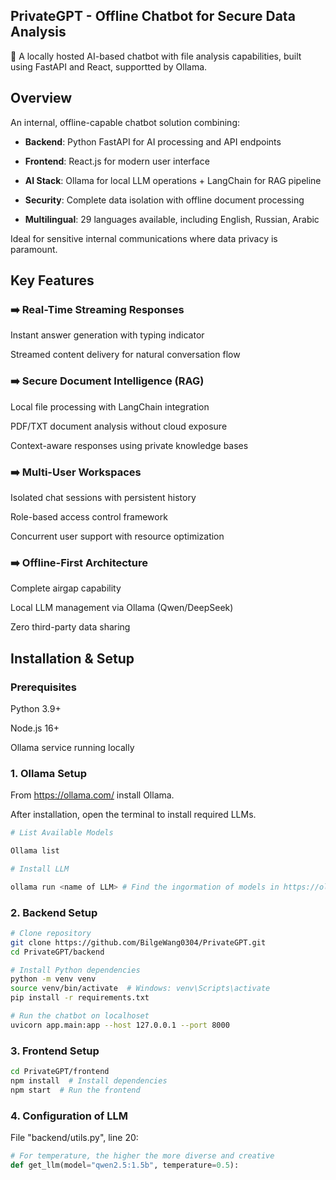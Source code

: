 ## PrivateGPT - Offline Chatbot for Secure Data Analysis

🚀 A locally hosted AI-based chatbot with file analysis capabilities, built using FastAPI and React, supportted by Ollama.


## Overview

An internal, offline-capable chatbot solution combining:

- **Backend**: Python FastAPI for AI processing and API endpoints

- **Frontend**: React.js for modern user interface

- **AI Stack**: Ollama for local LLM operations + LangChain for RAG pipeline

- **Security**: Complete data isolation with offline document processing

- **Multilingual**: 29 languages available, including English, Russian, Arabic

Ideal for sensitive internal communications where data privacy is paramount.

## Key Features

### ➡️ Real-Time Streaming Responses

Instant answer generation with typing indicator

Streamed content delivery for natural conversation flow

### ➡️ Secure Document Intelligence (RAG)

Local file processing with LangChain integration

PDF/TXT document analysis without cloud exposure

Context-aware responses using private knowledge bases

### ➡️ Multi-User Workspaces

Isolated chat sessions with persistent history

Role-based access control framework

Concurrent user support with resource optimization

### ➡️ Offline-First Architecture

Complete airgap capability

Local LLM management via Ollama (Qwen/DeepSeek)

Zero third-party data sharing

## Installation & Setup

### Prerequisites

Python 3.9+

Node.js 16+

Ollama service running locally

### 1. Ollama Setup

From https://ollama.com/ install Ollama.

After installation, open the terminal to install required LLMs.

```bash
# List Available Models

Ollama list

# Install LLM

ollama run <name of LLM> # Find the ingormation of models in https://ollama.com/search
```

### 2. Backend Setup
```bash
# Clone repository
git clone https://github.com/BilgeWang0304/PrivateGPT.git
cd PrivateGPT/backend

# Install Python dependencies
python -m venv venv
source venv/bin/activate  # Windows: venv\Scripts\activate
pip install -r requirements.txt

# Run the chatbot on localhoset
uvicorn app.main:app --host 127.0.0.1 --port 8000
```

### 3. Frontend Setup

```bash
cd PrivateGPT/frontend
npm install  # Install dependencies
npm start  # Run the frontend
```

### 4. Configuration of LLM

File "backend/utils.py", line 20: 

```python
# For temperature, the higher the more diverse and creative
def get_llm(model="qwen2.5:1.5b", temperature=0.5):
```

